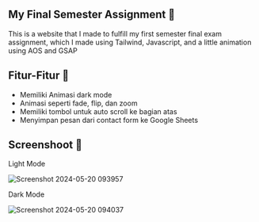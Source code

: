 My Final Semester Assignment 📌
---
This is a website that I made to fulfill my first semester final exam assignment, which I made using Tailwind, Javascript, and a little animation using AOS and GSAP

Fitur-Fitur 🌟
---
* Memiliki Animasi dark mode
* Animasi seperti fade, flip, dan zoom
* Memiliki tombol untuk auto scroll ke bagian atas
* Menyimpan pesan dari contact form ke Google Sheets
 

Screenshoot 📸
---
Light Mode

![Screenshot 2024-05-20 093957](https://github.com/muhammadfariddd/Tugas-UAS-Saya/assets/142093385/2ceb3b7d-f4ec-4d96-9acd-b10da96a66d0)


Dark Mode

![Screenshot 2024-05-20 094037](https://github.com/muhammadfariddd/Tugas-UAS-Saya/assets/142093385/ba37678b-2393-44b0-90cf-27a5e6384e20)
